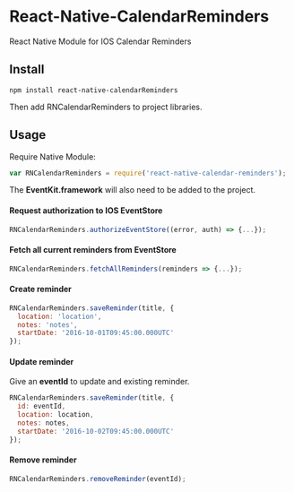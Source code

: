 # React-Native-CalendarReminders
React Native Module for IOS Calendar Reminders


## Install
```
npm install react-native-calendarReminders
```
Then add RNCalendarReminders to project libraries.


## Usage

Require Native Module:
```javascript
var RNCalendarReminders = require('react-native-calendar-reminders');
```
The **EventKit.framework** will also need to be added to the project.


#### Request authorization to IOS EventStore

```javascript
RNCalendarReminders.authorizeEventStore((error, auth) => {...});
```

#### Fetch all current reminders from EventStore

```javascript
RNCalendarReminders.fetchAllReminders(reminders => {...});
```

#### Create reminder

```javascript
RNCalendarReminders.saveReminder(title, {
  location: 'location',
  notes: 'notes',
  startDate: '2016-10-01T09:45:00.000UTC'
});
```

#### Update reminder
Give an **eventId** to update and existing reminder.

```javascript
RNCalendarReminders.saveReminder(title, {
  id: eventId,
  location: location,
  notes: notes,
  startDate: '2016-10-02T09:45:00.000UTC'
});
```

#### Remove reminder

```javascript
RNCalendarReminders.removeReminder(eventId);
```
